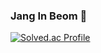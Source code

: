 ### Jang In Beom 👋

[![Solved.ac Profile](http://mazassumnida.wtf/api/v2/generate_badge?boj=jjanginbeom)](https://solved.ac/jjanginbeom/)
<!--
**jjangin/jjangin** is a ✨ _special_ ✨ repository because its `README.md` (this file) appears on your GitHub profile.

Here are some ideas to get you started:

- 🔭 I’m currently working on ...
- 🌱 I’m currently learning ...
- 👯 I’m looking to collaborate on ...
- 🤔 I’m looking for help with ...
- 💬 Ask me about ...
- 📫 How to reach me: ...
- 😄 Pronouns: ...
- ⚡ Fun fact: ...
-->

